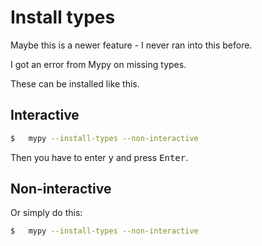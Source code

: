# Install types

Maybe this is a newer feature - I never ran into this before.

I got an error from Mypy on missing types.

These can be installed like this.


## Interactive

```sh
$	mypy --install-types --non-interactive
```

Then you have to enter <kbd>y</kbd> and press <kbd>Enter</kbd>.


## Non-interactive

Or simply do this:

```sh
$	mypy --install-types --non-interactive
```
